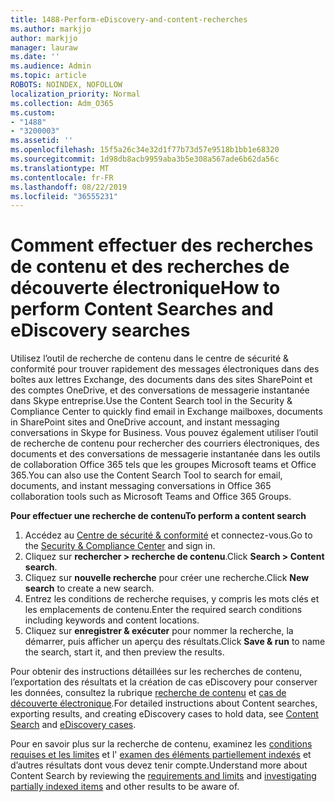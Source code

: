 ```yaml
---
title: 1488-Perform-eDiscovery-and-content-recherches
ms.author: markjjo
author: markjjo
manager: lauraw
ms.date: ''
ms.audience: Admin
ms.topic: article
ROBOTS: NOINDEX, NOFOLLOW
localization_priority: Normal
ms.collection: Adm_O365
ms.custom:
- "1488"
- "3200003"
ms.assetid: ''
ms.openlocfilehash: 15f5a26c34e32d1f77b73d57e9518b1bb1e68320
ms.sourcegitcommit: 1d98db8acb9959aba3b5e308a567ade6b62da56c
ms.translationtype: MT
ms.contentlocale: fr-FR
ms.lasthandoff: 08/22/2019
ms.locfileid: "36555231"
---
```

# <a name="how-to-perform-content-searches-and-ediscovery-searches"></a><span data-ttu-id="d2213-102">Comment effectuer des recherches de contenu et des recherches de découverte électronique</span><span class="sxs-lookup"><span data-stu-id="d2213-102">How to perform Content Searches and eDiscovery searches</span></span>

<span data-ttu-id="d2213-103">Utilisez l’outil de recherche de contenu dans le centre de sécurité & conformité pour trouver rapidement des messages électroniques dans des boîtes aux lettres Exchange, des documents dans des sites SharePoint et des comptes OneDrive, et des conversations de messagerie instantanée dans Skype entreprise.</span><span class="sxs-lookup"><span data-stu-id="d2213-103">Use the Content Search tool in the Security & Compliance Center to quickly find email in Exchange mailboxes, documents in SharePoint sites and OneDrive account, and instant messaging conversations in Skype for Business.</span></span> <span data-ttu-id="d2213-104">Vous pouvez également utiliser l’outil de recherche de contenu pour rechercher des courriers électroniques, des documents et des conversations de messagerie instantanée dans les outils de collaboration Office 365 tels que les groupes Microsoft teams et Office 365.</span><span class="sxs-lookup"><span data-stu-id="d2213-104">You can also use the Content Search Tool to search for email, documents, and instant messaging conversations in Office 365 collaboration tools such as Microsoft Teams and Office 365 Groups.</span></span>

<span data-ttu-id="d2213-105">**Pour effectuer une recherche de contenu**</span><span class="sxs-lookup"><span data-stu-id="d2213-105">**To perform a content search**</span></span>

1. <span data-ttu-id="d2213-106">Accédez au [Centre de sécurité & conformité](https://protection.office.com) et connectez-vous.</span><span class="sxs-lookup"><span data-stu-id="d2213-106">Go to the [Security & Compliance Center](https://protection.office.com) and sign in.</span></span>
2. <span data-ttu-id="d2213-107">Cliquez sur **rechercher > recherche de contenu**.</span><span class="sxs-lookup"><span data-stu-id="d2213-107">Click **Search > Content search**.</span></span>
3. <span data-ttu-id="d2213-108">Cliquez sur **nouvelle recherche** pour créer une recherche.</span><span class="sxs-lookup"><span data-stu-id="d2213-108">Click **New search** to create a new search.</span></span>
4. <span data-ttu-id="d2213-109">Entrez les conditions de recherche requises, y compris les mots clés et les emplacements de contenu.</span><span class="sxs-lookup"><span data-stu-id="d2213-109">Enter the required search conditions including keywords and content locations.</span></span>  
5. <span data-ttu-id="d2213-110">Cliquez sur **enregistrer & exécuter** pour nommer la recherche, la démarrer, puis afficher un aperçu des résultats.</span><span class="sxs-lookup"><span data-stu-id="d2213-110">Click **Save & run** to name the search, start it, and then preview the results.</span></span>

<span data-ttu-id="d2213-111">Pour obtenir des instructions détaillées sur les recherches de contenu, l’exportation des résultats et la création de cas eDiscovery pour conserver les données, consultez la rubrique [recherche de contenu](https://docs.microsoft.com/office365/securitycompliance/content-search) et [cas de découverte électronique](https://docs.microsoft.com/office365/securitycompliance/ediscovery-cases).</span><span class="sxs-lookup"><span data-stu-id="d2213-111">For detailed instructions about Content searches, exporting results, and creating eDiscovery cases to hold data, see [Content Search](https://docs.microsoft.com/office365/securitycompliance/content-search) and [eDiscovery cases](https://docs.microsoft.com/office365/securitycompliance/ediscovery-cases).</span></span>

<span data-ttu-id="d2213-112">Pour en savoir plus sur la recherche de contenu, examinez les [conditions requises et les limites](https://docs.microsoft.com/office365/securitycompliance/limits-for-content-search) et l' [examen des éléments partiellement indexés](https://docs.microsoft.com/office365/securitycompliance/investigating-partially-indexed-items-in-ediscovery) et d’autres résultats dont vous devez tenir compte.</span><span class="sxs-lookup"><span data-stu-id="d2213-112">Understand more about Content Search by reviewing the [requirements and limits](https://docs.microsoft.com/office365/securitycompliance/limits-for-content-search) and  [investigating partially indexed items](https://docs.microsoft.com/office365/securitycompliance/investigating-partially-indexed-items-in-ediscovery) and other results to be aware of.</span></span>
